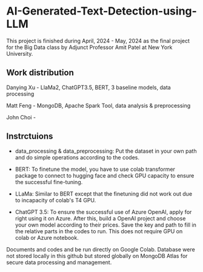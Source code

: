 # AI-Generated-Text-Detection-using-LLM

This project is finished during April, 2024 - May, 2024 as the final project for the Big Data class by Adjunct Professor Amit Patel at New York University.

## Work distribution

Danying Xu - LlaMa2, ChatGPT3.5, BERT, 3 baseline models, data processing

Matt Feng - MongoDB, Apache Spark Tool, data analysis & preprocessing

John Choi - 

## Instrctuions

- data_processing & data_preprocessing: Put the dataset in your own path and do simple operations according to the codes.

- BERT: To finetune the model, you have to use colab transformer package to connect to hugging face and check GPU capacity to ensure the successful fine-tuning.

- LLaMa: Similar to BERT except that the finetuning did not work out due to incapacity of colab's T4 GPU.

- ChatGPT 3.5: To ensure the successful use of Azure OpenAI, apply for right using it on Azure. After this, build a OpenAI project and choose your own model according to their prices. Save the key and path to fill in the relative parts in the codes to run. This does not require GPU on colab or Azure notebook.


Documents and codes and be run directly on Google Colab. Database were not stored locally in this github but stored globally on MongoDB Atlas for secure data processing and management.

